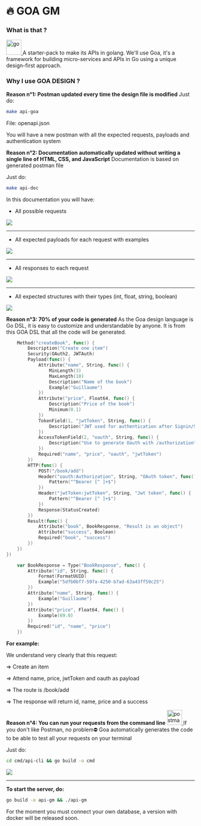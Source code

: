 # 🔥 GOA GM

### What is that ?
<a href="https://golang.org" target="_blank"> <img src="https://raw.githubusercontent.com/devicons/devicon/master/icons/go/go-original.svg" alt="go" width="40" height="40"/> </a>
A starter-pack to make its APIs in golang.
We'll use Goa, it's a framework for building micro-services and APIs in Go using a unique design-first approach.

### Why I use GOA DESIGN ?

**Reason n°1: Postman updated every time the design file is modified**
Just do:
```sh
make api-goa
```
File: openapi.json

You will have a new postman with all the expected requests, payloads and authentication system

**Reason n°2: Documentation automatically updated without writing a single line of HTML, CSS, and JavaScript**
Documentation is based on generated postman file

Just do:
```sh
make api-doc
```
In this documentation you will have:
- All possible requests

![](documentation/doc.png)

--------------------------

- All expected payloads for each request with examples

![](documentation/parameters.png)


--------------------------

- All responses to each request

![](documentation/response.png)

--------------------------

- All expected structures with their types (int, float, string, boolean)

![](documentation/struct.png)

**Reason n°3: 70% of your code is generated**
As the Goa design language is Go DSL, it is easy to customize and understandable by anyone.
It is from this GOA DSL that all the code will be generated.

```go
	Method("createBook", func() {
		Description("Create one item")
		Security(OAuth2, JWTAuth)
		Payload(func() {
			Attribute("name", String, func() {
				MinLength(3)
				MaxLength(10)
				Description("Name of the book")
				Example("Guillaume")
			})
			Attribute("price", Float64, func() {
				Description("Price of the book")
				Minimum(0.1)
			})
			TokenField(1, "jwtToken", String, func() {
				Description("JWT used for authentication after Signin/Signup")
			})
			AccessTokenField(2, "oauth", String, func() {
				Description("Use to generate Oauth with /authorization")
			})
			Required("name", "price", "oauth", "jwtToken")
		})
		HTTP(func() {
			POST("/book/add")
			Header("oauth:Authorization", String, "OAuth token", func() {
				Pattern("^Bearer [^ ]+$")
			})
			Header("jwtToken:jwtToken", String, "Jwt token", func() {
				Pattern("^Bearer [^ ]+$")
			})
			Response(StatusCreated)
		})
		Result(func() {
			Attribute("book", BookResponse, "Result is an object")
			Attribute("success", Boolean)
			Required("book", "success")
		})
	})
})
```
```go
    var BookResponse = Type("BookResponse", func() {
        Attribute("id", String, func() {
            Format(FormatUUID)
            Example("5dfb0bf7-597a-4250-b7ad-63a43ff59c25")
        })
        Attribute("name", String, func() {
            Example("Guillaume")
        })
        Attribute("price", Float64, func() {
            Example(69.0)
        })
        Required("id", "name", "price")
    })
```

**For example:**

We understand very clearly that this request:

=> Create an item

=> Attend name, price, jwtToken and oauth as payload

=> The route is /book/add

=> The response will return id, name, price and a success

**Reason n°4: You can run your requests from the command line**
<a href="https://postman.com" target="_blank"> <img src="https://www.vectorlogo.zone/logos/getpostman/getpostman-icon.svg" alt="postman" width="40" height="40"/> </a>
If you don't like Postman, no problem⛔
Goa automatically generates the code to be able to test all your requests on your terminal

Just do:
```sh
cd cmd/api-cli && go build -o cmd
```

![](documentation/cli.png)

--------------------------

**To start the server, do:**

```sh
go build -o api-gm && ./api-gm
```

For the moment you must connect your own database, a version with docker will be released soon.